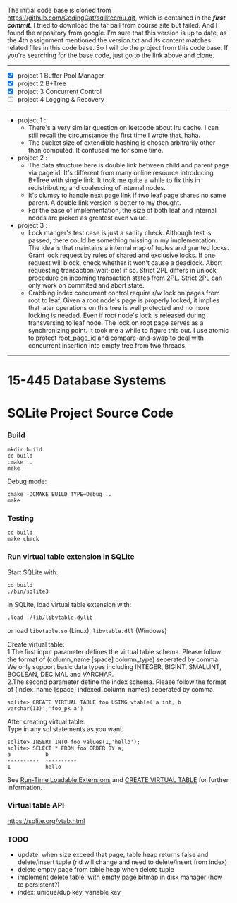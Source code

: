 The initial code base is cloned from https://github.com/CodingCat/sqllitecmu.git, which is contained in the ***first commit***.
I tried to download the tar ball from course site but failed. And I found the repository from google.
I'm sure that this version is up to date, as the 4th assignment mentioned the version.txt and its content matches related files in this code base.
So I will do the project from this code base. If you're searching for the base code, just go to the link above and clone.

--------------
- [x] project 1 Buffer Pool Manager
- [x] project 2 B+Tree
- [x] project 3 Concurrent Control
- [ ] project 4 Logging & Recovery

--------------
* project 1 :
    - There's a very similar question on leetcode about lru cache. I can still recall the circumstance the first time I wrote that, haha.
    - The bucket size of extendible hashing is chosen arbitrarily other than computed. It confused me for some time.
* project 2 :
    - The data structure here is double link between child and parent page via page id. It's different from many online resource
introducing B+Tree with single link. It took me quite a while to fix this in redistributing and coalescing of internal nodes.
    - It's clumsy to handle next page link if two leaf page shares no same parent. A double link version is better to my thought.
    - For the ease of implementation, the size of both leaf and internal nodes are picked as greatest even value.
* project 3 :
    - Lock manger's test case is just a sanity check. Although test is passed, there could be something missing in my implementation.
    The idea is that maintains a internal map of tuples and granted locks. Grant lock request by rules of shared and exclusive locks.
    If one request will block, check whether it won't cause a deadlock. Abort requesting transaction(wait-die) if so. Strict 2PL differs
    in unlock procedure on incoming transaction states from 2PL. Strict 2PL can only work on commited and abort state.
    - Crabbing index concurrent control require r/w lock on pages from root to leaf. Given a root node's page is properly locked, it implies
    that later operations on this tree is well protected and no more locking is needed. Even if root node's lock is released during transversing to leaf node.
    The lock on root page serves as a synchronizing point. It took me a while to figure this out. I use atomic to protect root_page_id and
    compare-and-swap to deal with concurrent insertion into empty tree from two threads.
--------------

# 15-445 Database Systems
# SQLite Project Source Code

### Build
```
mkdir build
cd build
cmake ..
make
```
Debug mode:

```
cmake -DCMAKE_BUILD_TYPE=Debug ..
make
```

### Testing
```
cd build
make check
```

### Run virtual table extension in SQLite
Start SQLite with:
```
cd build
./bin/sqlite3
```

In SQLite, load virtual table extension with:

```
.load ./lib/libvtable.dylib
```
or load `libvtable.so` (Linux), `libvtable.dll` (Windows)

Create virtual table:  
1.The first input parameter defines the virtual table schema. Please follow the format of (column_name [space] column_type) seperated by comma. We only support basic data types including INTEGER, BIGINT, SMALLINT, BOOLEAN, DECIMAL and VARCHAR.  
2.The second parameter define the index schema. Please follow the format of (index_name [space] indexed_column_names) seperated by comma.
```
sqlite> CREATE VIRTUAL TABLE foo USING vtable('a int, b varchar(13)','foo_pk a')
```

After creating virtual table:  
Type in any sql statements as you want.
```
sqlite> INSERT INTO foo values(1,'hello');
sqlite> SELECT * FROM foo ORDER BY a;
a           b         
----------  ----------
1           hello   
```
See [Run-Time Loadable Extensions](https://sqlite.org/loadext.html) and [CREATE VIRTUAL TABLE](https://sqlite.org/lang_createvtab.html) for further information.

### Virtual table API
https://sqlite.org/vtab.html

### TODO
* update: when size exceed that page, table heap returns false and delete/insert tuple (rid will change and need to delete/insert from index)
* delete empty page from table heap when delete tuple
* implement delete table, with empty page bitmap in disk manager (how to persistent?)
* index: unique/dup key, variable key
